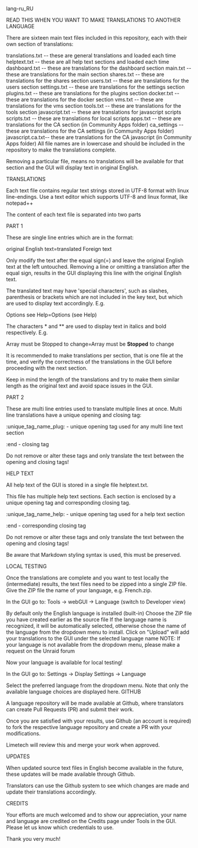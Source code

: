 lang-ru_RU

READ THIS WHEN YOU WANT TO MAKE TRANSLATIONS TO ANOTHER LANGUAGE

There are sixteen main text files included in this repository, each with their own section of translations:

translations.txt -- these are general translations and loaded each time
helptext.txt -- these are all help text sections and loaded each time
dashboard.txt -- these are translations for the dashboard section
main.txt -- these are translations for the main section
shares.txt -- these are translations for the shares section
users.txt -- these are translations for the users section
settings.txt -- these are translations for the settings section
plugins.txt -- these are translations for the plugins section
docker.txt -- these are translations for the docker section
vms.txt -- these are translations for the vms section
tools.txt -- these are translations for the tools section
javascript.txt -- these are translations for javascript scripts
scripts.txt -- these are translations for local scripts
apps.txt -- these are translations for the CA section (in Community Apps folder)
ca_settings -- these are translations for the CA settings (in Community Apps folder)
javascript.ca.txt-- these are translations for the CA javascript (in Community Apps folder)
All file names are in lowercase and should be included in the repository to make the translations complete.

Removing a particular file, means no translations will be available for that section and the GUI will display text in original English.

TRANSLATIONS

Each text file contains regular text strings stored in UTF-8 format with linux line-endings. Use a text editor which supports UTF-8 and linux format, like notepad++

The content of each text file is separated into two parts

PART 1

These are single line entries which are in the format:

original English text=translated Foreign text

Only modify the text after the equal sign(=) and leave the original English text at the left untouched. Removing a line or omitting a translation after the equal sign, results in the GUI displaying this line with the original English text.

The translated text may have 'special characters', such as slashes, parenthesis or brackets which are not included in the key text, but which are used to display text accordingly. E.g.

Options see Help=Options (see Help)

The characters * and ** are used to display text in italics and bold respectively. E.g.

Array must be Stopped to change=Array must be **Stopped** to change

It is recommended to make translations per section, that is one file at the time, and verify the correctness of the translations in the GUI before proceeding with the next section.

Keep in mind the length of the translations and try to make them similar length as the original text and avoid space issues in the GUI.

PART 2

These are multi line entries used to translate multiple lines at once. Multi line translations have a unique opening and closing tag:

:unique_tag_name_plug: - unique opening tag used for any multi line text section

:end - closing tag

Do not remove or alter these tags and only translate the text between the opening and closing tags!

HELP TEXT

All help text of the GUI is stored in a single file helptext.txt.

This file has multiple help text sections. Each section is enclosed by a unique opening tag and corresponding closing tag.

:unique_tag_name_help: - unique opening tag used for a help text section

:end - corresponding closing tag

Do not remove or alter these tags and only translate the text between the opening and closing tags!

Be aware that Markdown styling syntax is used, this must be preserved.

LOCAL TESTING

Once the translations are complete and you want to test locally the (intermediate) results, the text files need to be zipped into a single ZIP file. Give the ZIP file the name of your language, e.g. French.zip.

In the GUI go to: Tools -> webGUI -> Language (switch to Developer view)

By default only the English language is installed (built-in)
Choose the ZIP file you have created earlier as the source file
If the language name is recognized, it will be automatically selected, otherwise chose the name of the language from the dropdown menu to install.
Click on "Upload" will add your translations to the GUI under the selected language name
NOTE: If your language is not available from the dropdown menu, please make a request on the Unraid forum

Now your language is available for local testing!

In the GUI go to: Settings -> Display Settings -> Language

Select the preferred language from the dropdown menu. Note that only the available language choices are displayed here.
GITHUB

A language repository will be made available at Github, where translators can create Pull Requests (PR) and submit their work.

Once you are satisfied with your results, use Github (an account is required) to fork the respective language repository and create a PR with your modifications.

Limetech will review this and merge your work when approved.

UPDATES

When updated source text files in English become available in the future, these updates will be made available through Github.

Translators can use the Github system to see which changes are made and update their translations accordingly.

CREDITS

Your efforts are much welcomed and to show our appreciation, your name and language are credited on the Credits page under Tools in the GUI. Please let us know which credentials to use.

Thank you very much!

